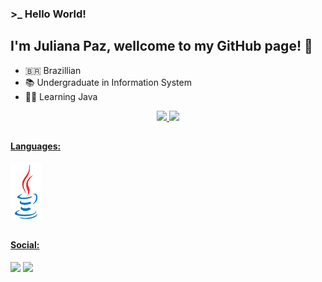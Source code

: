 ### >_ Hello World!
## I'm Juliana Paz, wellcome to my GitHub page! 👋
- 🇧🇷 Brazillian
- 📚 Undergraduate in Information System
- 👩‍💻 Learning Java   

<!-- <div align="center">
  <a href="https://github.com/Juliana-crsp">
  <img height="180em" src="https://github-readme-stats.vercel.app/api?username=Juliana-crsp&show_icons=true&theme=dracula&include_all_commits=true&count_private=true"/>
  <img height="180em" src="https://github-readme-stats.vercel.app/api/top-langs/?username=Juliana-crsp&layout=compact&langs_count=7&theme=dracula"/>
</div> -->

<div align="center">
  <a href="https://github.com/Juliana-crsp">
  <img height="180em" src="https://github-readme-stats.vercel.app/api?username=Juliana-crsp&show_icons=true&theme=dracula&include_all_commits=true&count_private=true"/>
  <img height="180em" src="https://github-readme-stats.vercel.app/api/top-langs/?username=Juliana-crsp&layout=compact&langs_count=7&theme=dracula"/>
</div>
  
  ##
   
#### Languages:                                                                                                                                            
<div style="display: inline_block">
   <img alt="Ju-Java" height="90" width="50" src="https://raw.githubusercontent.com/devicons/devicon/master/icons/java/java-original.svg">
</div>
 
  ##

#### Social:  
<div>
  <a href = "mailto:julianacrsp@gmail.com">                                          
  <img src="https://img.shields.io/badge/-Gmail-%23333?style=for-the-badge&logo=gmail&logoColor=white&color=red&target="_blank"></a>
  <a href="https://www.linkedin.com/in/juliana-chaves-da-rocha-silva-paz-1237091b4/">
  <img src="https://img.shields.io/badge/-LinkedIn-%230077B5?style=for-the-badge&logo=linkedin&logoColor=white" target="_blank"></a>
</div>
